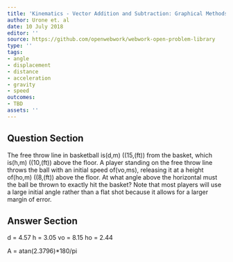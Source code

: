 ```yaml
---
title: 'Kinematics - Vector Addition and Subtraction: Graphical Methods'
author: Urone et. al
date: 10 July 2018
editor: ''
source: https://github.com/openwebwork/webwork-open-problem-library
type: ''
tags:
- angle
- displacement
- distance
- acceleration
- gravity
- speed
outcomes:
- TBD
assets: ''
---
```


## Question Section 

The free throw line in basketball is(d,m) ((15,(ft)) from the basket, which is(h,m) ((10,(ft)) above the floor. A player standing on the free throw line throws the ball with an initial speed of(vo,ms), releasing it at a height of(ho,m) ((8,(ft)) above the floor. At what angle above the horizontal must the ball be thrown to exactly hit the basket?
Note that most players will use a large initial angle rather than a flat shot because it allows for a larger margin of error.


## Answer Section

d = 4.57
h = 3.05
vo = 8.15
ho = 2.44

A = atan(2.3796)*180/pi